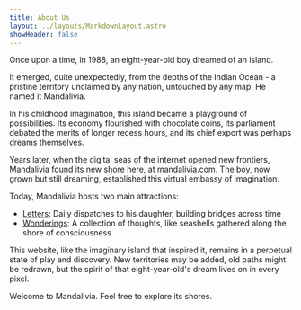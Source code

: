 ```yaml
---
title: About Us
layout: ../layouts/MarkdownLayout.astro
showHeader: false
---
```


Once upon a time, in 1988, an eight-year-old boy dreamed of an island.

It emerged, quite unexpectedly, from the depths of the Indian Ocean -
a pristine territory unclaimed by any nation, untouched by any map.
He named it Mandalivia.

In his childhood imagination, this island became a playground of possibilities.
Its economy flourished with chocolate coins, its parliament debated the
merits of longer recess hours, and its chief export was perhaps dreams
themselves.

Years later, when the digital seas of the internet opened new frontiers,
Mandalivia found its new shore here, at mandalivia.com. The boy,
now grown but still dreaming, established this virtual embassy of imagination.

Today, Mandalivia hosts two main attractions:

- [Letters](/letters): Daily dispatches to his daughter, building bridges across time
- [Wonderings](/blog): A collection of thoughts, like seashells gathered along
  the shore of consciousness

This website, like the imaginary island that inspired it, remains in a
perpetual state of play and discovery. New territories may be added,
old paths might be redrawn, but the spirit of that eight-year-old's
dream lives on in every pixel.

Welcome to Mandalivia. Feel free to explore its shores.

